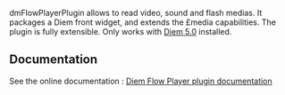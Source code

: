 dmFlowPlayerPlugin allows to read video, sound and flash medias.
It packages a Diem front widget, and extends the £media capabilities.
The plugin is fully extensible. Only works with [Diem 5.0](http://diem-project.org/) installed.

Documentation
-------------

See the online documentation : [Diem Flow Player plugin documentation](http://diem-project.org/plugins/dmflowplayerplugin)

